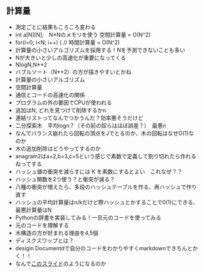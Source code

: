 ## 計算量
* 測定ごとに結果もころころ変わる
* int a[N][N];　N*Nのメモリを使う 空間計算量 = O(N^2)
* for(i=0; i<N; i++) { // 時間計算量 = O(N^2)
* 計算量の小さいアルゴリズムを採用する！Nを予測できないことも多い
* Nが大きいと少しの高速化が重要になってくる
* NlogN,N**2
* バブルソート（N**2）の方が描きやすいとかね
* 計算量の小さいアルゴリズム
* 空間計算量
* 通信とコードの高速化の関係
* プログラムの外の要因でCPUが使われる
* 追加はN, どれを見つけて削除するかn
* 連結リストってなんでつかうんだ？効率悪そうだけど
* 二分探索木　平均logn？（その前の奴らはほぼ誤差？）　最悪n
* なんでバランス崩れたら回転の頂点をJでとるのか、木の回転はなぜO(1)なのか
* 木の追加削除はどうやってするのか
* anagram2はa=2,b=3,c=5という感じで素数で定義して割り切れたら作れるねってする
* ハッシュ値の衝突を減らすには K を素数にするとよい　これなぜ？？
* ハッシュ関数を2つ使う？と衝突が減る？
* 八種の衝突が増えたら、多段のハッシュテーブルを作る、再ハッシュで作り直す
* ハッシュの平均計算量はn/kだけど際ハッシュとかすることで0(1)にできる、最悪計算量はN
* Pythonの辞書を実装してみる！一旦元のコードを使ってみる
* 元のコードを理解する
* 木構造の方が好まれる理由を4,5個
* ディスクスワップとは？
* desigin Documentdで自分のコードをわかりやすくmarkdownできちんとかく！！
* なんで[このスライド](https://docs.google.com/presentation/d/1T8YYMqaf-LPgiIv75bG8r6HaP-WNC4dZgz3Las5TGD8/edit?slide=id.g23c41adceb3_0_14#slide=id.g23c41adceb3_0_14)のようになるのか
